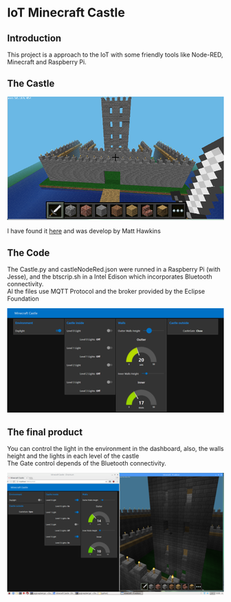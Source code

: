 # IoT Minecraft Castle


<h2>Introduction</h2>

This project is a approach to the IoT with some friendly tools like Node-RED, Minecraft and Raspberry Pi.

<h2> The Castle </h2>

<img src="https://github.com/cyaelcastro/Castle-IoT/blob/master/images/castle.png" alt="Castle Minecraft">

I have found it <a href="https://www.raspberrypi-spy.co.uk/2014/06/building-a-castle-in-minecraft-with-python/">here</a> and was develop by Matt Hawkins

<h2> The Code</h2>

The Castle.py and castleNodeRed.json were runned in a Raspberry Pi (with Jesse), and the btscrip.sh in a Intel Edison which incorporates Bluetooth connectivity. <br>
Al the files use MQTT Protocol and the broker provided by the Eclipse Foundation


<img src="https://github.com/cyaelcastro/Castle-IoT/blob/master/images/Node%20Red%20Dashboard.png" alt="Castle Node-Red Dashboard">

<h2> The final product </h2>

You can control the light in the environment in the dashboard, also, the walls height and the lights in each level of the castle
<br>
The Gate control depends of the Bluetooth connectivity.

<img src="https://github.com/cyaelcastro/Castle-IoT/blob/master/images/castledash.png" alt="Castle with Dashboard">

